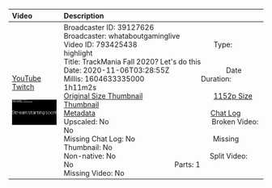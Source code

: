 |Video|Description|
|:---|:---|
|[YouTube](https://www.youtube.com/)<br>[Twitch](https://www.twitch.tv/videos/793425438)<br><br>[<img src="../../../../../39127626/videos/thumbnails_1152p/2020/11/1604633335000_2020_11_06T03_28_55Z_39127626_793425438_videos_thumbnails_1152p_thumb793425438-2048x1152.jpg" width="200">](https://www.youtube.com/)|Broadcaster ID: 39127626          Broadcaster: whataboutgaminglive<br>Video ID: 793425438             Type: highlight<br>Title: TrackMania Fall 2020? Let's do this<br>Date: 2020-11-06T03:28:55Z        Date Millis: 1604633335000        Duration: 1h11m2s<br>[Original Size Thumbnail](../../../../../39127626/videos/thumbnails_orig/2020/11/1604633335000_2020_11_06T03_28_55Z_39127626_793425438_videos_thumbnails_orig_thumb793425438-0x0.jpg)          [1152p Size Thumbnail](../../../../../39127626/videos/thumbnails_1152p/2020/11/1604633335000_2020_11_06T03_28_55Z_39127626_793425438_videos_thumbnails_1152p_thumb793425438-2048x1152.jpg)<br>[Metadata](../../../../../39127626/videos/metadata/2020/11/1604633335000_2020_11_06T03_28_55Z_39127626_793425438_video_metadata.json)                 [Chat Log](../../../../../39127626/videos/chatlogs/2020/11/2020-11-06T03_28_55Z_39127626_793425438_chat.json)<br>Upscaled: No                Broken Video: No<br>Missing Chat Log: No           Missing Thumbnail: No<br>Non-native: No              Split Video: No               Parts: 1<br>Missing Video: No
